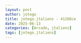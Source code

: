 ```yaml
---
layout: post
author: jotego
title: jotego.jtaliens - 41268ce
date: 2025-06-13
categories: [Arcade, jtaliens]
tags: [jotego.jtaliens]
---
```



